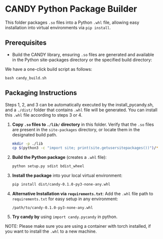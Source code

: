 # CANDY Python Package Builder

This folder packages `.so` files into a Python `.whl` file, allowing easy installation into virtual environments via `pip install`.

## Prerequisites
- Build the CANDY library, ensuring `.so` files are generated and available in the Python site-packages directory or the specified build directory:

We have a one-click build script as follows:

```
bash candy_build.sh
```

## Packaging Instructions

Steps 1, 2, and 3 can be automatically executed by the install_pycandy.sh, and a `./dist/` folder that contains `.whl` file will be generated. You can install this `.whl` file according to steps 3 or 4.

1. **Copy `.so` files to `./lib/` directory** in this folder. Verify that the `.so` files are present in the `site-packages` directory, or locate them in the designated build path.

    ```bash
    mkdir -p ./lib
    cp $(python3 -c "import site; print(site.getusersitepackages())")/*.so ./lib/
    ```

2. **Build the Python package** (creates a `.whl` file):

    ```bash
    python setup.py sdist bdist_wheel
    ```

3. **Install the package** into your local virtual environment:

    ```bash
    pip install dist/candy-0.1.0-py3-none-any.whl
    ```

4. **Alternative Installation via `requirements.txt`**:
   Add the `.whl` file path to `requirements.txt` for easy setup in any environment:

    ```
    /path/to/candy-0.1.0-py3-none-any.whl
    ```

5. **Try candy by** using `import candy.pycandy` in python.

NOTE: Please make sure you are using a container with torch installed, if you want to install the `.whl` to a new machine.